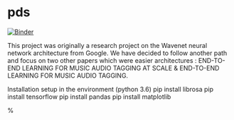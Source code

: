 # pds
[![Binder](https://mybinder.org/badge_logo.svg)](https://mybinder.org/v2/gh/JustineWeb/pds-wavenet.git/master)

This project was originally a research project on the Wavenet neural network architecture from Google. We have decided to follow another path and focus on two other papers which were easier architectures : END-TO-END LEARNING FOR MUSIC AUDIO TAGGING AT SCALE & END-TO-END LEARNING FOR MUSIC AUDIO TAGGING.


Installation setup in the environment (python 3.6)
pip install librosa
pip install tensorflow
pip install pandas
pip install matplotlib




%
